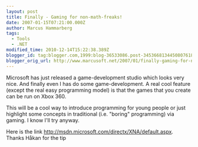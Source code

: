 ```yaml
---
layout: post
title: Finally - Gaming for non-math-freaks!
date: 2007-01-15T07:21:00.000Z
author: Marcus Hammarberg
tags:
  - Tools
  - .NET
modified_time: 2010-12-14T15:22:38.389Z
blogger_id: tag:blogger.com,1999:blog-36533086.post-3453668134450807618
blogger_orig_url: http://www.marcusoft.net/2007/01/finally-gaming-for-non-math-freaks.html
---
```


Microsoft has just released a game-development studio which looks
very nice. And finally even I has do some game-development. A real cool
feature (except the real easy programming model) is that the games that
you create can be run on Xbox 360.

This will be a cool way to introduce programming for young people or
just highlight some concepts in traditional (i.e. "boring" programming)
via gaming. I know I'll try anyway.

Here is the link <http://msdn.microsoft.com/directx/XNA/default.aspx>.
Thanks Håkan for the tip
